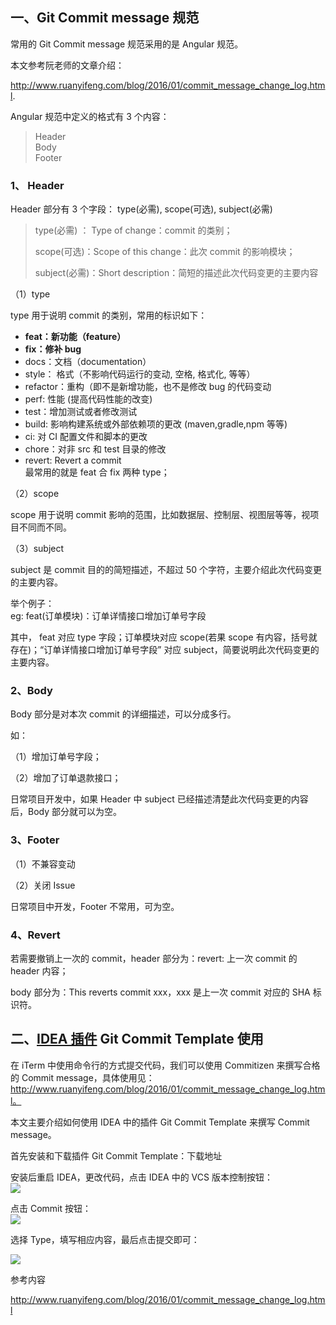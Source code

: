 
一、Git Commit message 规范
-----------------------

常用的 Git Commit message 规范采用的是 Angular 规范。

本文参考阮老师的文章介绍：

http://www.ruanyifeng.com/blog/2016/01/commit_message_change_log.html.

Angular 规范中定义的格式有 3 个内容：

> Header  
> Body  
> Footer

### 1、 Header

Header 部分有 3 个字段： type(必需), scope(可选), subject(必需)

> type(必需) ： Type of change：commit 的类别；
>
> scope(可选)：Scope of this change：此次 commit 的影响模块；
>
> subject(必需)：Short description：简短的描述此次代码变更的主要内容

（1）type

type 用于说明 commit 的类别，常用的标识如下：

*   **feat：新功能（feature）**
*   **fix：修补 bug**
*   docs：文档（documentation）
*   style： 格式（不影响代码运行的变动, 空格, 格式化, 等等）
*   refactor：重构（即不是新增功能，也不是修改 bug 的代码变动
*   perf: 性能 (提高代码性能的改变)
*   test：增加测试或者修改测试
*   build: 影响构建系统或外部依赖项的更改 (maven,gradle,npm 等等)
*   ci: 对 CI 配置文件和脚本的更改
*   chore：对非 src 和 test 目录的修改
*   revert: Revert a commit  
    最常用的就是 feat 合 fix 两种 type；

（2）scope

scope 用于说明 commit 影响的范围，比如数据层、控制层、视图层等等，视项目不同而不同。

（3）subject

subject 是 commit 目的的简短描述，不超过 50 个字符，主要介绍此次代码变更的主要内容。

举个例子：  
eg: feat(订单模块)：订单详情接口增加订单号字段

其中， feat 对应 type 字段；订单模块对应 scope(若果 scope 有内容，括号就存在)；“订单详情接口增加订单号字段” 对应 subject，简要说明此次代码变更的主要内容。

### 2、Body

Body 部分是对本次 commit 的详细描述，可以分成多行。

如：

（1）增加订单号字段；

（2）增加了订单退款接口；

日常项目开发中，如果 Header 中 subject 已经描述清楚此次代码变更的内容后，Body 部分就可以为空。

### 3、Footer

（1）不兼容变动

（2）关闭 Issue

日常项目中开发，Footer 不常用，可为空。

### 4、Revert

若需要撤销上一次的 commit，header 部分为：revert: 上一次 commit 的 header 内容；

body 部分为：This reverts commit xxx，xxx 是上一次 commit 对应的 SHA 标识符。

二、[IDEA 插件](https://so.csdn.net/so/search?q=IDEA%E6%8F%92%E4%BB%B6&spm=1001.2101.3001.7020) Git Commit Template 使用
------------------------------------------------------------------------------------------------------------------

在 iTerm 中使用命令行的方式提交代码，我们可以使用 Commitizen 来撰写合格的 Commit message，具体使用见：http://www.ruanyifeng.com/blog/2016/01/commit_message_change_log.html。

本文主要介绍如何使用 IDEA 中的插件 Git Commit Template 来撰写 Commit message。

首先安装和下载插件 Git Commit Template：下载地址

安装后重启 IDEA，更改代码，点击 IDEA 中的 VCS 版本控制按钮：  
![](https://img-blog.csdnimg.cn/20200106135050866.png?x-oss-process=image/watermark,type_ZmFuZ3poZW5naGVpdGk,shadow_10,text_aHR0cHM6Ly9ibG9nLmNzZG4ubmV0L3FxXzM1ODU0MjEy,size_16,color_FFFFFF,t_70)

点击 Commit 按钮：  
![](https://img-blog.csdnimg.cn/20200106135101781.png?x-oss-process=image/watermark,type_ZmFuZ3poZW5naGVpdGk,shadow_10,text_aHR0cHM6Ly9ibG9nLmNzZG4ubmV0L3FxXzM1ODU0MjEy,size_16,color_FFFFFF,t_70)

选择 Type，填写相应内容，最后点击提交即可：

![](https://img-blog.csdnimg.cn/20200106135102831.png?x-oss-process=image/watermark,type_ZmFuZ3poZW5naGVpdGk,shadow_10,text_aHR0cHM6Ly9ibG9nLmNzZG4ubmV0L3FxXzM1ODU0MjEy,size_16,color_FFFFFF,t_70)

参考内容

http://www.ruanyifeng.com/blog/2016/01/commit_message_change_log.html
